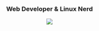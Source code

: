 <h3 align="center">
Web Developer & Linux Nerd
</p>

<p align="center">
  <img src="https://github-readme-stats.vercel.app/api?username=JakeStanger&show_icons=true&theme=radical&hide_rank=true"/>
</p>
